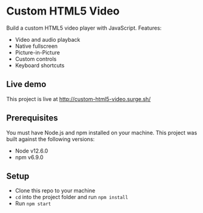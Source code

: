 # Custom HTML5 Video

Build a custom HTML5 video player with JavaScript. Features:

- Video and audio playback
- Native fullscreen
- Picture-in-Picture
- Custom controls
- Keyboard shortcuts


## Live demo

This project is live at http://custom-html5-video.surge.sh/

## Prerequisites

You must have Node.js and npm installed on your machine. This project was built against the following versions:

- Node v12.6.0
- npm v6.9.0

## Setup

- Clone this repo to your machine
- `cd` into the project folder and run `npm install`
- Run `npm start`
